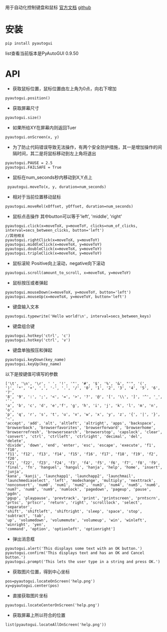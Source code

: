 用于自动化控制键盘和鼠标
[官方文档](https://pyautogui.readthedocs.io/en/latest/)
[github](https://github.com/asweigart/pyautogui)

# 安装
```
pip install pyautogui
```
list查看当前版本是PyAutoGUI        0.9.50

# API
* 获取鼠标位置，鼠标位置由左上角为0点，向右下增加
```
pyautogui.position()
```
* 获取屏幕尺寸
```
pyautogui.size()
```
* 如果所给XY在屏幕内则返回Tuer
```
pyautogui.onScreen(x, y)
```

* 为了防止代码错误导致无法操作，有两个安全防护措施，其一是增加操作的间隔时间，其二是将鼠标移动到左上角将退出
```
pyautogui.PAUSE = 2.5
pyautogui.FAILSAFE = True
```

* 鼠标在num_seconds秒内移动到X,Y点上
```
 pyautogui.moveTo(x, y, duration=num_seconds)
```
* 相对于当前位置移动鼠标
```
pyautogui.moveRel(xOffset, yOffset, duration=num_seconds)
```

* 鼠标点击操作
其中button可以等于'left', 'middle', 'right'
```
pyautogui.click(x=moveToX, y=moveToY, clicks=num_of_clicks, interval=secs_between_clicks, button='left')
//其他相关
pyautogui.rightClick(x=moveToX, y=moveToY)
pyautogui.middleClick(x=moveToX, y=moveToY)
pyautogui.doubleClick(x=moveToX, y=moveToY)
pyautogui.tripleClick(x=moveToX, y=moveToY)
```

* 鼠标滚轮
Positive向上滚动，negative向下滚动
```
pyautogui.scroll(amount_to_scroll, x=moveToX, y=moveToY)
```

* 鼠标按压或者弹起
```
pyautogui.mouseDown(x=moveToX, y=moveToY, button='left')
pyautogui.mouseUp(x=moveToX, y=moveToY, button='left')
```

* 键盘输入文本
```
pyautogui.typewrite('Hello world!\n', interval=secs_between_keys) 
```

* 键盘组合键
```
pyautogui.hotkey('ctrl', 'c')
pyautogui.hotkey('ctrl', 'v')
```

* 键盘单独按压和弹起
```
pyautogui.keyDown(key_name)
pyautogui.keyUp(key_name)
```
以下是按键值可填写的参数
```
['\t', '\n', '\r', ' ', '!', '"', '#', '$', '%', '&', "'", '(',
')', '*', '+', ',', '-', '.', '/', '0', '1', '2', '3', '4', '5', '6', '7',
'8', '9', ':', ';', '<', '=', '>', '?', '@', '[', '\\', ']', '^', '_', '`',
'a', 'b', 'c', 'd', 'e','f', 'g', 'h', 'i', 'j', 'k', 'l', 'm', 'n', 'o',
'p', 'q', 'r', 's', 't', 'u', 'v', 'w', 'x', 'y', 'z', '{', '|', '}', '~',
'accept', 'add', 'alt', 'altleft', 'altright', 'apps', 'backspace',
'browserback', 'browserfavorites', 'browserforward', 'browserhome',
'browserrefresh', 'browsersearch', 'browserstop', 'capslock', 'clear',
'convert', 'ctrl', 'ctrlleft', 'ctrlright', 'decimal', 'del', 'delete',
'divide', 'down', 'end', 'enter', 'esc', 'escape', 'execute', 'f1', 'f10',
'f11', 'f12', 'f13', 'f14', 'f15', 'f16', 'f17', 'f18', 'f19', 'f2', 'f20',
'f21', 'f22', 'f23', 'f24', 'f3', 'f4', 'f5', 'f6', 'f7', 'f8', 'f9',
'final', 'fn', 'hanguel', 'hangul', 'hanja', 'help', 'home', 'insert', 'junja',
'kana', 'kanji', 'launchapp1', 'launchapp2', 'launchmail',
'launchmediaselect', 'left', 'modechange', 'multiply', 'nexttrack',
'nonconvert', 'num0', 'num1', 'num2', 'num3', 'num4', 'num5', 'num6',
'num7', 'num8', 'num9', 'numlock', 'pagedown', 'pageup', 'pause', 'pgdn',
'pgup', 'playpause', 'prevtrack', 'print', 'printscreen', 'prntscrn',
'prtsc', 'prtscr', 'return', 'right', 'scrolllock', 'select', 'separator',
'shift', 'shiftleft', 'shiftright', 'sleep', 'space', 'stop', 'subtract', 'tab',
'up', 'volumedown', 'volumemute', 'volumeup', 'win', 'winleft', 'winright', 'yen',
'command', 'option', 'optionleft', 'optionright']
```

* 弹出消息框
```
pyautogui.alert('This displays some text with an OK button.')
pyautogui.confirm('This displays text and has an OK and Cancel button.')
pyautogui.prompt('This lets the user type in a string and press OK.')
```

* 获取图片位置，得到中心坐标
```
pos=pyautogui.locateOnScreen('help.png')
xy=pyautogui.center(pos)
```
* 直接获取图片坐标
```
pyautogui.locateCenterOnScreen('help.png')
```

* 获取屏幕上所以符合的位置
```
list(pyautogui.locateAllOnScreen('help.png'))
```